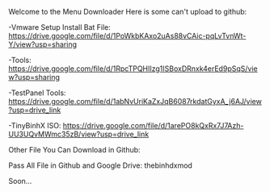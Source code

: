 Welcome to the Menu Downloader
Here is some can't upload to github:

-Vmware Setup Install Bat File: https://drive.google.com/file/d/1PoWkbKAxo2uAs88vCAic-pqLvTvnWt-Y/view?usp=sharing

-Tools: https://drive.google.com/file/d/1RpcTPQHIIzg1ISBoxDRnxk4erEd9pSqS/view?usp=sharing

-TestPanel Tools: https://drive.google.com/file/d/1abNvUriKaZxJqB6087rkdatGyxA_j6AJ/view?usp=drive_link

-TinyBinhX ISO: https://drive.google.com/file/d/1arePO8kQxRx7J7Azh-UU3UQvMWmc35zB/view?usp=drive_link

Other File You Can Download in Github:

Pass All File in Github and Google Drive: thebinhdxmod

Soon...
